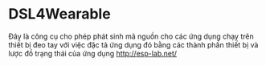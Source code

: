 # DSL4Wearable
Đây là công cụ cho phép phát sinh mã nguồn cho các ứng dụng chạy trên thiết bị đeo tay với việc đặc tả ứng dụng đó bằng các thành phần thiết bị và lược đồ trạng thái của ứng dụng http://esp-lab.net/
